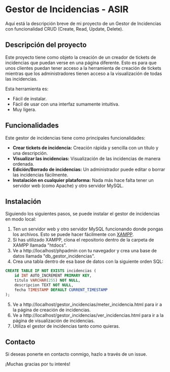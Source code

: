 # Gestor de Incidencias - ASIR

Aquí está la descripción breve de mi proyecto de un Gestor de Incidencias con funcionalidad CRUD (Create, Read, Update, Delete).

## Descripción del proyecto

Este proyecto tiene como objeto la creación de un creador de tickets de incidencias que puedan verse en una página diferente. Esto es para que unos clientes puedan tener acceso a la herramienta de creación de tickets mientras que los administradores tienen acceso a la visualización de todas las incidencias.

Esta herramienta es:

- Fácil de instalar.
- Fácil de usar con una interfaz sumamente intuitiva.
- Muy ligera.

## Funcionalidades

Este gestor de incidencias tiene como principales funcionalidades:

- **Crear tickets de incidencia:** Creación rápida y sencilla con un título y una descripción.
- **Visualizar las incidencias:** Visualización de las incidencias de manera ordenada.
- **Edición/Borrado de incidencias:** Un administrador puede editar o borrar las incidencias fácilmente.
- **Instalación en cualquier plataforma:** Nada más hace falta tener un servidor web (como Apache) y otro servidor MySQL.

## Instalación

Siguiendo los siguientes pasos, se puede instalar el gestor de incidencias en modo local:

1. Ten un servidor web y otro servidor MySQL funcionando donde pongas los archivos. Esto se puede hacer fácilmente con [XAMPP](https://www.apachefriends.org/es/download.html).
2. Si has utilizado XAMPP, clona el repositorio dentro de la carpeta de XAMPP llamada "htdocs".
3. Ve a http://localhost/phpadmin con tu navegador y crea una base de datos llamada "db_gestor_incidencias".
4. Crea una tabla dentro de esa base de datos con la siguiente orden SQL:
```sql
CREATE TABLE IF NOT EXISTS incidencias (
    id INT AUTO_INCREMENT PRIMARY KEY,
    titulo VARCHAR(255) NOT NULL,
    descripcion TEXT NOT NULL,
    fecha TIMESTAMP DEFAULT CURRENT_TIMESTAMP
);
```
5. Ve a http://localhost/gestor_incidencias/meter_incidencia.html para ir a la página de creación de incidencias.
6. Ve a http://localhost/gestor_incidencias/ver_incidencias.html para ir a la página de visualización de incidencias.
7. Utiliza el gestor de incidencias tanto como quieras.


## Contacto

Si deseas ponerte en contacto conmigo, hazlo a través de un issue.

¡Muchas gracias por tu interés!
